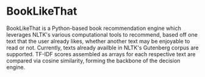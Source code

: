 # BookLikeThat #

BookLikeThat is a Python-based book recommendation engine which leverages NLTK's various computational tools to recommend, based off one text that the user already likes, whether another text may be enjoyable to read or not. Currently, texts already availble in NLTK's Gutenberg corpus are supported. TF-IDF scores assembled as arrays for each respective text are compared via cosine similarity, forming the backbone of the decision engine.
